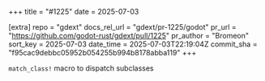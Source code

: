 +++
title = "#1225"
date = 2025-07-03

[extra]
repo = "gdext"
docs_rel_url = "gdext/pr-1225/godot"
pr_url = "https://github.com/godot-rust/gdext/pull/1225"
pr_author = "Bromeon"
sort_key = 2025-07-03
date_time = 2025-07-03T22:19:04Z
commit_sha = "f95cac9debbc05952b054255b994b8178abba119"
+++

`match_class!` macro to dispatch subclasses
